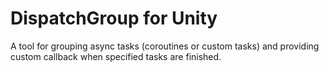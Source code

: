 # DispatchGroup for Unity
A tool for grouping async tasks (coroutines or custom tasks) and providing custom callback when specified tasks are finished.
